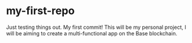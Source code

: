 # my-first-repo
Just testing things out.
My first commit!
This will be my personal project, I will be aiming to create a multi-functional app on the Base blockchain.
